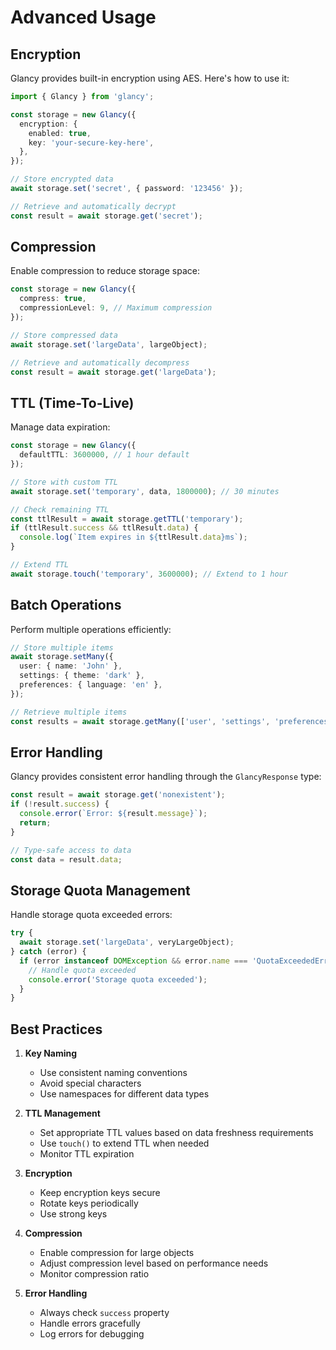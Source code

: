 # Advanced Usage

## Encryption

Glancy provides built-in encryption using AES. Here's how to use it:

```typescript
import { Glancy } from 'glancy';

const storage = new Glancy({
  encryption: {
    enabled: true,
    key: 'your-secure-key-here',
  },
});

// Store encrypted data
await storage.set('secret', { password: '123456' });

// Retrieve and automatically decrypt
const result = await storage.get('secret');
```

## Compression

Enable compression to reduce storage space:

```typescript
const storage = new Glancy({
  compress: true,
  compressionLevel: 9, // Maximum compression
});

// Store compressed data
await storage.set('largeData', largeObject);

// Retrieve and automatically decompress
const result = await storage.get('largeData');
```

## TTL (Time-To-Live)

Manage data expiration:

```typescript
const storage = new Glancy({
  defaultTTL: 3600000, // 1 hour default
});

// Store with custom TTL
await storage.set('temporary', data, 1800000); // 30 minutes

// Check remaining TTL
const ttlResult = await storage.getTTL('temporary');
if (ttlResult.success && ttlResult.data) {
  console.log(`Item expires in ${ttlResult.data}ms`);
}

// Extend TTL
await storage.touch('temporary', 3600000); // Extend to 1 hour
```

## Batch Operations

Perform multiple operations efficiently:

```typescript
// Store multiple items
await storage.setMany({
  user: { name: 'John' },
  settings: { theme: 'dark' },
  preferences: { language: 'en' },
});

// Retrieve multiple items
const results = await storage.getMany(['user', 'settings', 'preferences']);
```

## Error Handling

Glancy provides consistent error handling through the `GlancyResponse` type:

```typescript
const result = await storage.get('nonexistent');
if (!result.success) {
  console.error(`Error: ${result.message}`);
  return;
}

// Type-safe access to data
const data = result.data;
```

## Storage Quota Management

Handle storage quota exceeded errors:

```typescript
try {
  await storage.set('largeData', veryLargeObject);
} catch (error) {
  if (error instanceof DOMException && error.name === 'QuotaExceededError') {
    // Handle quota exceeded
    console.error('Storage quota exceeded');
  }
}
```

## Best Practices

1. **Key Naming**

   - Use consistent naming conventions
   - Avoid special characters
   - Use namespaces for different data types

2. **TTL Management**

   - Set appropriate TTL values based on data freshness requirements
   - Use `touch()` to extend TTL when needed
   - Monitor TTL expiration

3. **Encryption**

   - Keep encryption keys secure
   - Rotate keys periodically
   - Use strong keys

4. **Compression**

   - Enable compression for large objects
   - Adjust compression level based on performance needs
   - Monitor compression ratio

5. **Error Handling**
   - Always check `success` property
   - Handle errors gracefully
   - Log errors for debugging
